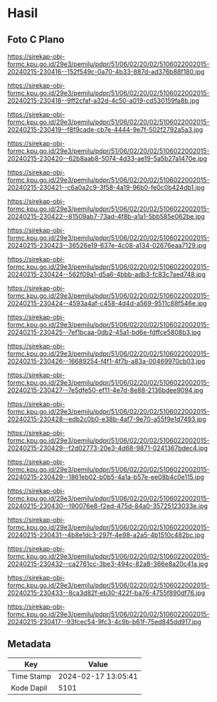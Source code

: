 # Hasil

## Foto C Plano

https://sirekap-obj-formc.kpu.go.id/29e3/pemilu/pdpr/51/06/02/20/02/5106022002015-20240215-230416--152f549c-0a70-4b33-887d-ad376b88f180.jpg

https://sirekap-obj-formc.kpu.go.id/29e3/pemilu/pdpr/51/06/02/20/02/5106022002015-20240215-230418--9ff2cfaf-a32d-4c50-a019-cd530159fa8b.jpg

https://sirekap-obj-formc.kpu.go.id/29e3/pemilu/pdpr/51/06/02/20/02/5106022002015-20240215-230419--f8f9cade-cb7e-4444-9e7f-502f2792a5a3.jpg

https://sirekap-obj-formc.kpu.go.id/29e3/pemilu/pdpr/51/06/02/20/02/5106022002015-20240215-230420--62b8aab8-5074-4d33-ae19-5a5b27a1470e.jpg

https://sirekap-obj-formc.kpu.go.id/29e3/pemilu/pdpr/51/06/02/20/02/5106022002015-20240215-230421--c6a0a2c9-3f58-4a19-96b0-fe0c0b424db1.jpg

https://sirekap-obj-formc.kpu.go.id/29e3/pemilu/pdpr/51/06/02/20/02/5106022002015-20240215-230422--81509ab7-73ad-4f8b-a1a1-5bb585e062be.jpg

https://sirekap-obj-formc.kpu.go.id/29e3/pemilu/pdpr/51/06/02/20/02/5106022002015-20240215-230423--36526e19-637e-4c08-a134-02676eaa7129.jpg

https://sirekap-obj-formc.kpu.go.id/29e3/pemilu/pdpr/51/06/02/20/02/5106022002015-20240215-230424--562f09a1-d5a6-4bbb-adb3-fc83c7aed748.jpg

https://sirekap-obj-formc.kpu.go.id/29e3/pemilu/pdpr/51/06/02/20/02/5106022002015-20240215-230424--4593a4af-c458-4d4d-a569-9511c88f546e.jpg

https://sirekap-obj-formc.kpu.go.id/29e3/pemilu/pdpr/51/06/02/20/02/5106022002015-20240215-230425--7ef1bcaa-0db2-45a1-bd6e-fdffce5808b3.jpg

https://sirekap-obj-formc.kpu.go.id/29e3/pemilu/pdpr/51/06/02/20/02/5106022002015-20240215-230426--16689254-f4f1-4f7b-a83a-00469970cb03.jpg

https://sirekap-obj-formc.kpu.go.id/29e3/pemilu/pdpr/51/06/02/20/02/5106022002015-20240215-230427--7e5dfe50-ef11-4e7d-8e88-2136bdee9094.jpg

https://sirekap-obj-formc.kpu.go.id/29e3/pemilu/pdpr/51/06/02/20/02/5106022002015-20240215-230428--edb2c0b0-e38b-4af7-9e70-a55f9e1d7493.jpg

https://sirekap-obj-formc.kpu.go.id/29e3/pemilu/pdpr/51/06/02/20/02/5106022002015-20240215-230429--f2d02773-20e3-4d68-9871-0241367bdec4.jpg

https://sirekap-obj-formc.kpu.go.id/29e3/pemilu/pdpr/51/06/02/20/02/5106022002015-20240215-230429--1861eb02-b0b5-4a1a-b57e-ee08b4c0e115.jpg

https://sirekap-obj-formc.kpu.go.id/29e3/pemilu/pdpr/51/06/02/20/02/5106022002015-20240215-230430--190076e8-f2ed-475d-84a0-35725123033e.jpg

https://sirekap-obj-formc.kpu.go.id/29e3/pemilu/pdpr/51/06/02/20/02/5106022002015-20240215-230431--4b8e1dc3-297f-4e98-a2a5-4b1510c482bc.jpg

https://sirekap-obj-formc.kpu.go.id/29e3/pemilu/pdpr/51/06/02/20/02/5106022002015-20240215-230432--ca2761cc-3be3-494c-82a8-366e8a20c41a.jpg

https://sirekap-obj-formc.kpu.go.id/29e3/pemilu/pdpr/51/06/02/20/02/5106022002015-20240215-230433--8ca3d82f-eb30-422f-ba76-4755f890df76.jpg

https://sirekap-obj-formc.kpu.go.id/29e3/pemilu/pdpr/51/06/02/20/02/5106022002015-20240215-230417--93fcec54-9fc3-4c9b-b61f-75ed845dd917.jpg


## Metadata

| Key        | Value               |
| ---------- | ------------------- |
| Time Stamp | 2024-02-17 13:05:41 |
| Kode Dapil | 5101                |



